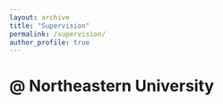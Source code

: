```yaml
---
layout: archive
title: "Supervision"
permalink: /supervision/
author_profile: true
---
```


# @ Northeastern University
